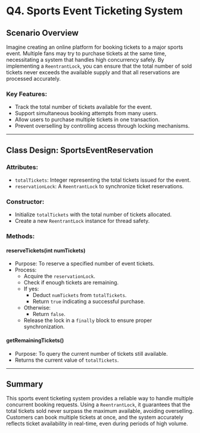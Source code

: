 # Q4. Sports Event Ticketing System

## Scenario Overview

Imagine creating an online platform for booking tickets to a major sports event. Multiple fans may try to purchase tickets at the same time, necessitating a system that handles high concurrency safely. By implementing a `ReentrantLock`, you can ensure that the total number of sold tickets never exceeds the available supply and that all reservations are processed accurately.

### Key Features:
- Track the total number of tickets available for the event.
- Support simultaneous booking attempts from many users.
- Allow users to purchase multiple tickets in one transaction.
- Prevent overselling by controlling access through locking mechanisms.

---

## Class Design: SportsEventReservation

### Attributes:
- `totalTickets`: Integer representing the total tickets issued for the event.
- `reservationLock`: A `ReentrantLock` to synchronize ticket reservations.

### Constructor:
- Initialize `totalTickets` with the total number of tickets allocated.
- Create a new `ReentrantLock` instance for thread safety.

### Methods:

#### reserveTickets(int numTickets)
- Purpose: To reserve a specified number of event tickets.
- Process:
    - Acquire the `reservationLock`.
    - Check if enough tickets are remaining.
    - If yes:
        - Deduct `numTickets` from `totalTickets`.
        - Return `true` indicating a successful purchase.
    - Otherwise:
        - Return `false`.
    - Release the lock in a `finally` block to ensure proper synchronization.

#### getRemainingTickets()
- Purpose: To query the current number of tickets still available.
- Returns the current value of `totalTickets`.

---

## Summary
This sports event ticketing system provides a reliable way to handle multiple concurrent booking requests. Using a `ReentrantLock`, it guarantees that the total tickets sold never surpass the maximum available, avoiding overselling. Customers can book multiple tickets at once, and the system accurately reflects ticket availability in real-time, even during periods of high volume.